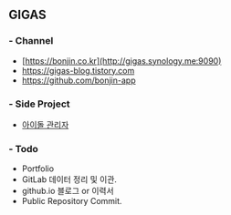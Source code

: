 ## GIGAS

### - Channel
* [https://bonjin.co.kr](http://gigas.synology.me:9090)
* https://gigas-blog.tistory.com
* https://github.com/bonjin-app

### - Side Project
* [아이돌 관리자](http://gigas.synology.me:9091)

### - Todo
- Portfolio
- GitLab 데이터 정리 및 이관.
- github.io 블로그 or 이력서
- Public Repository Commit.

